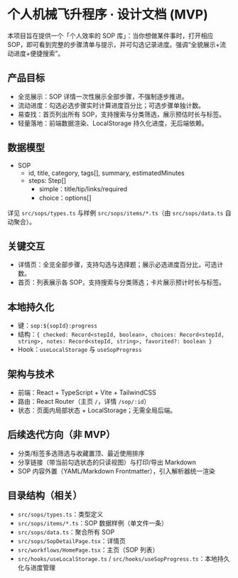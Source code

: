 # 个人机械飞升程序 · 设计文档 (MVP)

本项目旨在提供一个「个人效率的 SOP 库」：当你想做某件事时，打开相应 SOP，即可看到完整的步骤清单与提示，并可勾选记录进度。强调“全貌展示+流动进度+便捷搜索”。

## 产品目标
- 全览展示：SOP 详情一次性展示全部步骤，不强制逐步推进。
- 流动进度：勾选必选步骤实时计算进度百分比；可选步骤单独计数。
- 易查找：首页列出所有 SOP，支持搜索与分类筛选，展示预估时长与标签。
- 轻量落地：前端数据渲染、LocalStorage 持久化进度，无后端依赖。

## 数据模型
- SOP
  - id, title, category, tags[], summary, estimatedMinutes
  - steps: Step[]
    - simple：title/tip/links/required
    - choice：options[]

详见 `src/sops/types.ts` 与样例 `src/sops/items/*.ts`（由 `src/sops/data.ts` 自动聚合）。

## 关键交互

- 详情页：全览全部步骤，支持勾选与选择题；展示必选进度百分比，可选计数。
- 首页：列表展示各 SOP，支持搜索与分类筛选；卡片展示预计时长与标签。

## 本地持久化
- 键：`sop:${sopId}:progress`
- 结构：`{ checked: Record<stepId, boolean>, choices: Record<stepId, string>, notes: Record<stepId, string>, favorited?: boolean }`
- Hook：`useLocalStorage` 与 `useSopProgress`

## 架构与技术
- 前端：React + TypeScript + Vite + TailwindCSS
- 路由：React Router（主页 `/`，详情 `/sop/:id`）
- 状态：页面内局部状态 + LocalStorage；无需全局后端。

## 后续迭代方向（非 MVP）
- 分类/标签多选筛选与收藏置顶、最近使用排序
- 分享链接（带当前勾选状态的只读视图）与打印/导出 Markdown
- SOP 内容外置（YAML/Markdown Frontmatter），引入解析器统一渲染

## 目录结构（相关）
- `src/sops/types.ts`：类型定义
- `src/sops/items/*.ts`：SOP 数据样例（单文件一条）
- `src/sops/data.ts`：聚合所有 SOP
- `src/sops/SopDetailPage.tsx`：详情页
- `src/workflows/HomePage.tsx`：主页（SOP 列表）
- `src/hooks/useLocalStorage.ts` / `src/hooks/useSopProgress.ts`：本地持久化与进度管理